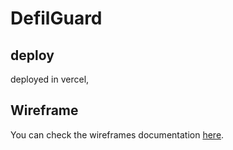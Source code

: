 # DefilGuard

## deploy

deployed in vercel,


## Wireframe

You can check the wireframes documentation [here](./wireframes.md).


